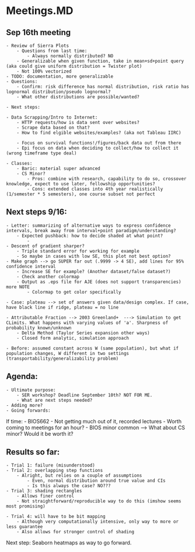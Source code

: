 # Meetings.MD

## Sep 16th meeting
    - Review of Sierra Plots
        - Questions from last time:
            - Always normally distributed? NO
        - Generalizable when given function, take in mean+sd+point query (aka could give uniform distribution = Twister plot)
        - Not 100% vectorized
    - TODO: documentation, more generalizable
    - Questions:
        - Confirm: risk difference has normal distribution, risk ratio has lognormal distribution/pseudo lognormal?
        - What other distributions are possible/wanted?

    - Next steps: 

    - Data Scrapping/Intro to Internet:
        - HTTP requests/how is data sent over websites?
        - Scrape data based on that?
        - How to find elgible websites/examples? (aka not Tableau IIRC)

        - Focus on survival functions!/figures/back data out from there
        - Epi focus on data when deciding to collect/how to collect it (wrong timeframe type deal)

    - Classes:
        - Baric: material super advanced
        - CS Minor? 
            - Pros: combine with research, capability to do so, crossover knowledge, expect to use later, fellowship opportunities?
            - Cons: extended classes into 4th year realistically (1/semester * 5 semesters), one course subset not perfect

## Next steps 9/16:
    - Letter: summarizing of alternative ways to express confidence intervals, break away from interval+point paradigm/understanding?
        - Expected pushback: how to decide shaded at what point?
            - 
    - Descent of gradient sharper? 
        - Triple standard error for working for example
        - So maybe in cases with low SE, this plot not best option?
    - Make graph --> go SUPER far out (.9999 -> 4 SE), add lines for 95% confidence interval
        - Increase SE for example? (Another dataset/false dataset?)
        - Check another colormap
        - Output as .eps file for AJE (does not support transparencies) more NOTE
            - Colormap to get color specifically

    - Case: plateau --> set of answers given data/design complex. If case, have black line if ridge, plateau = no line

    - Attributable Fraction --> 2003 Greenland+  ---> Simulation to get CLimits. What happens with varying values of 'a'. Sharpness of probability known/unknown
        - Delta Method (Taylor Series expansion other ways)
        - Closed form analytic, simulation approach

    - Before: assumed constant across W (same population), but what if population changes, W different in two settings (transportability/generalizability problem)




## Agenda:
    - Ultimate purpose:
        - SER workshop? Deadline September 10th? NOT FOR ME. 
        - What are next steps needed?
    - Adding more?
    - Going forwards: 

If time:
    - BIOS662
        - Not getting much out of it, recorded lectures
        - Worth coming to meetings for an hour? 
    - BIOS minor common --> What about CS minor? Would it be worth it?

## Results so far:
    - Trial 1: failure (misunderstood)
    - Trial 2: overlapping step functions
        - Alright, but relies on a couple of assumptions
            - Even, normal distribution around true value and CIs
            - Is this always the case? NO???
    - Trial 3: shading rectangles
        - Allows finer control
        - Not straightforward/reproducible way to do this (imshow seems most promising)
            
    - Trial 4: will have to be bit mapping
        - Although very computationally intensive, only way to more or less guarantee
        - Also allows for stronger control of shading


Next step: Seaborn heatmaps as way to go forward.  